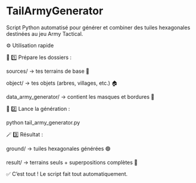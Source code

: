 # TailArmyGenerator
Script Python automatisé pour générer et combiner des tuiles hexagonales destinées au jeu Army Tactical.

⚙️ Utilisation rapide

🚀 1️⃣ Prépare les dossiers :

sources/ → tes terrains de base 🌿

object/ → tes objets (arbres, villages, etc.) 🏠

data_army_generator/ → contient les masques et bordures 🎯

🧩 2️⃣ Lance la génération :

python tail_army_generator.py


🪄 3️⃣ Résultat :

ground/ → tuiles hexagonales générées 🟢

result/ → terrains seuls + superpositions complètes 🧱

✅ C’est tout ! Le script fait tout automatiquement.
